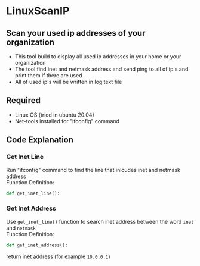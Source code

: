 # LinuxScanIP
## Scan your used ip addresses of your organization 

* This tool build to display all used ip addresses in your home or your organization
* The tool find inet and netmask address and send ping to all of ip's and print them if there are used
* All of used ip's will be written in log text file

## Required

* Linux OS (tried in ubuntu 20.04)
* Net-tools installed for "ifconfig" command

## Code Explanation

### Get Inet Line
Run "ifconfig" command to find the line that inlcudes inet and netmask address  
Function Definition:
```python
def get_inet_line():
```

### Get Inet Address

Use `get_inet_line()` function to search inet address between the word `inet` and `netmask`  
Function Definition:
```python
def get_inet_address():
```
return inet address (for example `10.0.0.1`)
